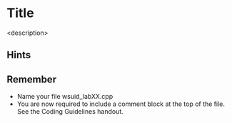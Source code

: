# Title
\<description\>

## Hints

## Remember
- Name your file wsuid\_labXX.cpp
- You are now required to include a comment block at the top of the file. See the Coding Guidelines handout.
